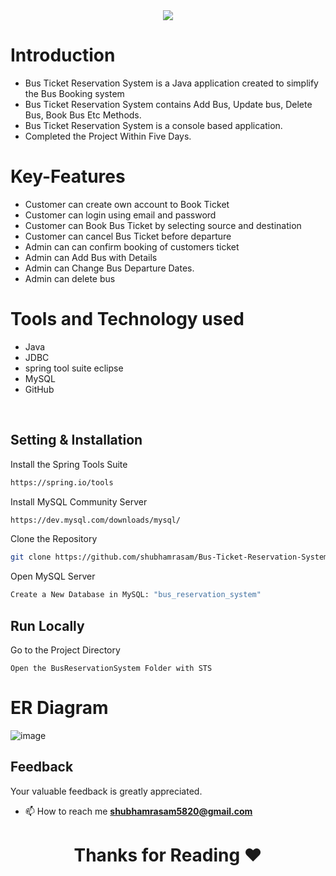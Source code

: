 <div align="center"> <img src="https://user-images.githubusercontent.com/110565344/221412365-74a20f45-5d8d-4b5d-8549-1f9c6c14405a.png"/> </div>

# Introduction
* Bus Ticket Reservation System is a Java application created to simplify the Bus Booking system 
* Bus Ticket Reservation System contains Add Bus, Update bus, Delete Bus, Book Bus Etc Methods.
* Bus Ticket Reservation System is a console based application.
* Completed the Project Within Five Days.


# Key-Features

- Customer can create own account to Book Ticket
- Customer can login using email and password
- Customer can Book Bus Ticket by selecting source and destination
- Customer can cancel Bus Ticket before departure
- Admin can can confirm booking of customers ticket
- Admin can Add Bus with Details
- Admin can Change Bus Departure Dates.
- Admin can delete bus

# Tools and Technology used 

- Java
- JDBC
- spring tool suite eclipse
- MySQL
- GitHub

<br>
    
## Setting & Installation 

Install the Spring Tools Suite 
```bash
https://spring.io/tools
```

Install MySQL Community Server

```bash
https://dev.mysql.com/downloads/mysql/
```

Clone the Repository

```bash
git clone https://github.com/shubhamrasam/Bus-Ticket-Reservation-System.git
```

Open MySQL Server
```bash
Create a New Database in MySQL: "bus_reservation_system" 
```

## Run Locally

Go to the Project Directory

```bas
Open the BusReservationSystem Folder with STS
```   

# ER Diagram
![image](https://user-images.githubusercontent.com/110565344/221411750-f62de872-0a94-45ec-8de7-b18229da5062.png)


## Feedback
Your valuable feedback is greatly appreciated.
- 📫 How to reach me **shubhamrasam5820@gmail.com**


<h1 align="center">Thanks for Reading ❤<h1>



